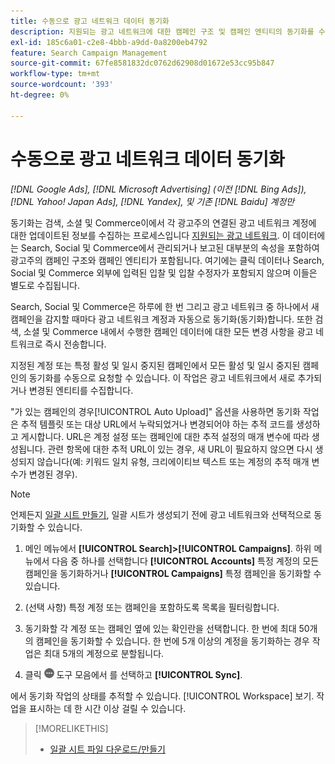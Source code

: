 ```yaml
---
title: 수동으로 광고 네트워크 데이터 동기화
description: 지원되는 광고 네트워크에 대한 캠페인 구조 및 캠페인 엔티티의 동기화를 수동으로 트리거하는 방법에 대해 알아봅니다.
exl-id: 185c6a01-c2e8-4bbb-a9dd-0a8200eb4792
feature: Search Campaign Management
source-git-commit: 67fe8581832dc0762d62908d01672e53cc95b847
workflow-type: tm+mt
source-wordcount: '393'
ht-degree: 0%

---
```


# 수동으로 광고 네트워크 데이터 동기화

*[!DNL Google Ads], [!DNL Microsoft Advertising] (이전 [!DNL Bing Ads]), [!DNL Yahoo! Japan Ads], [!DNL Yandex], 및 기존 [!DNL Baidu] 계정만*

동기화는 검색, 소셜 및 Commerce이에서 각 광고주의 연결된 광고 네트워크 계정에 대한 업데이트된 정보를 수집하는 프로세스입니다 [지원되는 광고 네트워크](/help/search-social-commerce/introduction/supported-inventory.md). 이 데이터에는 Search, Social 및 Commerce에서 관리되거나 보고된 대부분의 속성을 포함하여 광고주의 캠페인 구조와 캠페인 엔티티가 포함됩니다. 여기에는 클릭 데이터나 Search, Social 및 Commerce 외부에 입력된 입찰 및 입찰 수정자가 포함되지 않으며 이들은 별도로 수집됩니다.

Search, Social 및 Commerce은 하루에 한 번 그리고 광고 네트워크 중 하나에서 새 캠페인을 감지할 때마다 광고 네트워크 계정과 자동으로 동기화(동기화)합니다. 또한 검색, 소셜 및 Commerce 내에서 수행한 캠페인 데이터에 대한 모든 변경 사항을 광고 네트워크로 즉시 전송합니다.

지정된 계정 또는 특정 활성 및 일시 중지된 캠페인에서 모든 활성 및 일시 중지된 캠페인의 동기화를 수동으로 요청할 수 있습니다. 이 작업은 광고 네트워크에서 새로 추가되거나 변경된 엔티티를 수집합니다.

&quot;가 있는 캠페인의 경우[!UICONTROL Auto Upload]&quot; 옵션을 사용하면 동기화 작업은 추적 템플릿 또는 대상 URL에서 누락되었거나 변경되어야 하는 추적 코드를 생성하고 게시합니다. URL은 계정 설정 또는 캠페인에 대한 추적 설정의 매개 변수에 따라 생성됩니다. 관련 항목에 대한 추적 URL이 있는 경우, 새 URL이 필요하지 않으면 다시 생성되지 않습니다(예: 키워드 일치 유형, 크리에이티브 텍스트 또는 계정의 추적 매개 변수가 변경된 경우).

>[!NOTE]
>
>언제든지 [일괄 시트 만들기](/help/search-social-commerce/campaign-management/bulksheets/bulksheet-download.md), 일괄 시트가 생성되기 전에 광고 네트워크와 선택적으로 동기화할 수 있습니다.

1. 메인 메뉴에서 **[!UICONTROL Search]>[!UICONTROL Campaigns]**. 하위 메뉴에서 다음 중 하나를 선택합니다 **[!UICONTROL Accounts]** 특정 계정의 모든 캠페인을 동기화하거나 **[!UICONTROL Campaigns]** 특정 캠페인을 동기화할 수 있습니다.

1. (선택 사항) 특정 계정 또는 캠페인을 포함하도록 목록을 필터링합니다.

1. 동기화할 각 계정 또는 캠페인 옆에 있는 확인란을 선택합니다. 한 번에 최대 50개의 캠페인을 동기화할 수 있습니다. 한 번에 5개 이상의 계정을 동기화하는 경우 작업은 최대 5개의 계정으로 분할됩니다.

1. 클릭 **![자세히](/help/search-social-commerce/assets/more.png "자세히")** 도구 모음에서 를 선택하고 **[!UICONTROL Sync]**.

에서 동기화 작업의 상태를 추적할 수 있습니다. [!UICONTROL Workspace] 보기. 작업을 표시하는 데 한 시간 이상 걸릴 수 있습니다.

>[!MORELIKETHIS]
>
>* [일괄 시트 파일 다운로드/만들기](/help/search-social-commerce/campaign-management/bulksheets/bulksheet-download.md)
